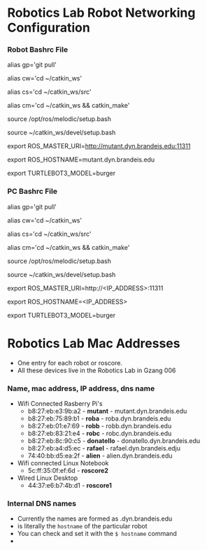 # Robotics Lab Robot Networking Configuration

### Robot Bashrc File 

alias gp='git pull'

alias cw='cd ~/catkin_ws'

alias cs='cd ~/catkin_ws/src'

alias cm='cd ~/catkin_ws && catkin_make'

source /opt/ros/melodic/setup.bash

source ~/catkin_ws/devel/setup.bash

export ROS_MASTER_URI=http://mutant.dyn.brandeis.edu:11311

export ROS_HOSTNAME=mutant.dyn.brandeis.edu

export TURTLEBOT3_MODEL=burger

### PC Bashrc File

alias gp='git pull'

alias cw='cd ~/catkin_ws'

alias cs='cd ~/catkin_ws/src'

alias cm='cd ~/catkin_ws && catkin_make'

source /opt/ros/melodic/setup.bash

source ~/catkin_ws/devel/setup.bash

export ROS_MASTER_URI=http://<IP_ADDRESS>:11311

export ROS_HOSTNAME=<IP_ADDRESS>

export TURTLEBOT3_MODEL=burger

# Robotics Lab Mac Addresses
* One entry for each robot or roscore.
* All these devices live in the Robotics Lab in Gzang 006

### Name, mac address, IP address, dns name
* Wifi Connected Rasberry Pi's
  * b8:27:eb:e3:9b:a2 - **mutant** - mutant.dyn.brandeis.edu
  * b8:27:eb:75:89:b1 - **roba** - roba.dyn.brandeis.edu
  * b8:27:eb:01:e7:69 - **robb** - robb.dyn.brandeis.edu
  * b8:27:eb:83:21:e4 - **robc** - robc.dyn.brandeis.edu
  * b8:27:eb:8c:90:c5 - **donatello** - donatello.dyn.brandeis.edu
  * b8:27:eb:a4:d5:ec - **rafael** - rafael.dyn.brandeis.edju
  * 74:40:bb:d5:ea:2f - **alien** - alien.dyn.brandeis.edu
* Wifi connected Linux Notebook
  * 5c:ff:35:0f:ef:6d - **roscore2** 
* Wired Linux Desktop
  * 44:37:e6:b7:4b:d1 - **roscore1**

### Internal DNS names
* Currently the names are formed as <hostname>.dyn.brandeis.edu
* <hostname> is literally the `hostname` of the particular robot
* You can check and set it with the `$ hostname` command
* 

